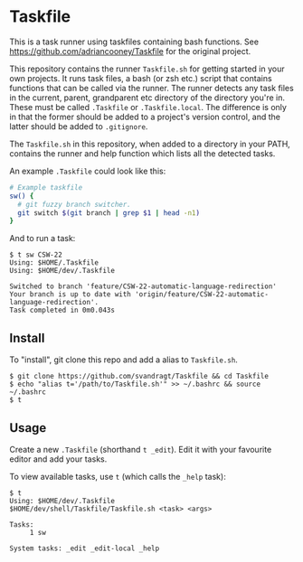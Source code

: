 # Taskfile

This is a task runner using taskfiles containing bash functions. See https://github.com/adriancooney/Taskfile for the original project.

This repository contains the runner `Taskfile.sh` for getting started in your own projects. It runs task files, a bash (or zsh etc.) script that contains functions that can be called via the runner. The runner detects any task files in the current, parent, grandparent etc directory  of the directory you're in. These must be called `.Taskfile` or `.Taskfile.local`. The difference is only in that the former should be added to a project's version control, and the latter should be added to `.gitignore`.

The `Taskfile.sh` in this repository, when added to a directory in your PATH, contains the runner and help function which lists all the detected tasks.

An example `.Taskfile` could look like this:

```sh
# Example taskfile
sw() {
  # git fuzzy branch switcher.
  git switch $(git branch | grep $1 | head -n1)
}
```

And to run a task:


    $ t sw CSW-22
    Using: $HOME/.Taskfile
    Using: $HOME/dev/.Taskfile
     
    Switched to branch 'feature/CSW-22-automatic-language-redirection'
    Your branch is up to date with 'origin/feature/CSW-22-automatic-language-redirection'.
    Task completed in 0m0.043s


## Install

To "install", git clone this repo and add a alias to `Taskfile.sh`.
```
$ git clone https://github.com/svandragt/Taskfile && cd Taskfile
$ echo "alias t='/path/to/Taskfile.sh'" >> ~/.bashrc && source ~/.bashrc
$ t
```

## Usage

Create a new `.Taskfile` (shorthand `t _edit`). Edit it with your favourite editor and add your tasks.

To view available tasks, use `t` (which calls the `_help` task):

    $ t
    Using: $HOME/dev/.Taskfile
    $HOME/dev/shell/Taskfile/Taskfile.sh <task> <args>
    
    Tasks:
         1 sw
    
    System tasks: _edit _edit-local _help

